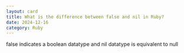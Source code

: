 ```yaml
---
layout: card
title: What is the difference between false and nil in Ruby?
date: 2024-12-16
category: Ruby
---
```


false indicates a boolean datatype and nil datatype is equivalent to null
        